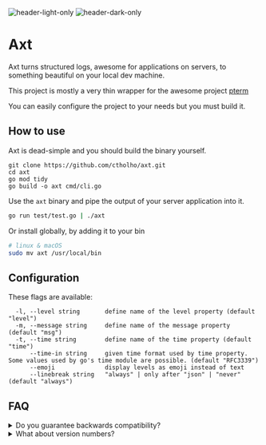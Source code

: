 ![header-light-only](https://github.com/user-attachments/assets/800c7b87-55d1-40f7-9cb4-2ea6f1a32be5#gh-light-mode-only)
![header-dark-only](https://github.com/user-attachments/assets/9d121acb-de3f-4bfb-9a1c-b9bf6ce8063a#gh-dark-mode-only)
# Axt

Axt turns structured logs, awesome for applications on servers, to something
beautiful on your local dev machine.

This project is mostly a very thin wrapper for the awesome project [pterm](github.com/pterm)

You can easily configure the project to your needs but you must build it.

## How to use

Axt is dead-simple and you should build the binary yourself.

```
git clone https://github.com/ctholho/axt.git
cd axt
go mod tidy
go build -o axt cmd/cli.go
```

Use the `axt` binary and pipe the output of your server application into it.


```bash
go run test/test.go | ./axt
```

Or install globally, by adding it to your bin

```bash
# linux & macOS
sudo mv axt /usr/local/bin
```

## Configuration

These flags are available:

```
  -l, --level string       define name of the level property (default "level")
  -m, --message string     define name of the message property (default "msg")
  -t, --time string        define name of the time property (default "time")
      --time-in string     given time format used by time property. Some values used by go's time module are possible. (default "RFC3339")
      --emoji              display levels as emoji instead of text
      --linebreak string   "always" | only after "json" | "never" (default "always")
```

## FAQ
<details>
<summary>Do you guarantee backwards compatibility?</summary>
No, because – come on.
</details>

<details>
<summary>What about version numbers?</summary>
No, because – come on.
</details>

